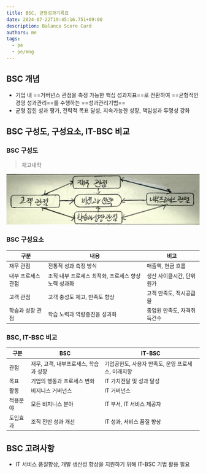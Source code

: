 ```yaml
---
title: BSC, 균형성과기록표
date: 2024-07-22T19:45:16.751+09:00
description: Balance Score Card
authors: me
tags:
  - pe
  - pe/mng
---
```


## BSC 개념

- 기업 내 ==거버넌스 관점을 측정 가능한 핵심 성과지표==로 전환하여 ==균형적인 경영 성과관리==를 수행하는 ==성과관리기법==
- 균형 잡힌 성과 평가, 전략적 목표 달성, 지속가능한 성장, 책임성과 투명성 강화

## BSC 구성도, 구성요소, IT-BSC 비교

### BSC 구성도

> 재고내학

![bsc](./assets/bsc.jpg)

### BSC 구성요소

| 구분 | 내용 | 비고 |
| --- | --- | --- |
| 재무 관점 | 전통적 성과 측정 방식 | 매출액, 현금 흐름 |
| 내부 프로세스 관점 | 조직 내부 프로세스 최적화, 프로세스 향상 노력 성과화 | 생산 사이클시간, 단위원가 |
| 고객 관점 | 고객 충성도 제고, 만족도 향상 | 고객 만족도, 적시공급율 |
| 학습과 성장 관점 | 학습 노력과 역량증진을 성과화 | 종업원 만족도, 자격취득건수 |

### BSC, IT-BSC 비교

| 구분 | BSC | IT-BSC |
| --- | --- | --- |
| 관점 | 재무, 고객, 내부프로세스, 학습과 성장 | 기업공헌도, 사용자 만족도, 운영 프로세스, 미래지향 |
| 목표 | 기업의 행동과 프로세스 변화 | IT 가치전달 및 성과 달성 |
| 활동 | 비지니스 거버넌스 | IT 거버넌스 |
| 적용분야 | 모든 비지니스 분야 | IT 부서, IT 서비스 제공자 |
| 도입효과 | 조직 전반 성과 개선 | IT 성과, 서비스 품질 향상 |

## BSC 고려사항

- IT 서비스 품질향상, 개발 생산성 향상을 지원하기 위해 IT-BSC 기법 활용 필요
